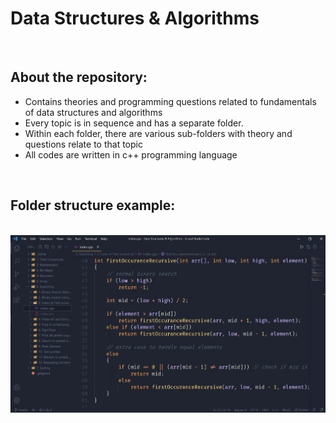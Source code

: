 # Data Structures & Algorithms

<br/>

## About the repository:

- Contains theories and programming questions related to fundamentals of data structures and algorithms
- Every topic is in sequence and has a separate folder.
- Within each folder, there are various sub-folders with theory and questions relate to that topic
- All codes are written in c++ programming language

<br/>

## Folder structure example:

<br/>

<img width="600" height="auto" src="./_Utility/_images/demo.png">
